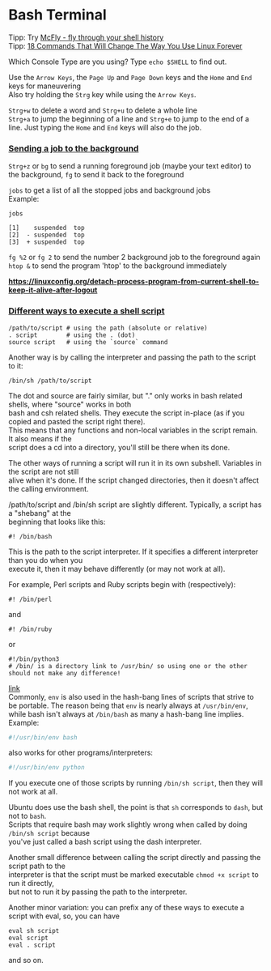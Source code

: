 # Bash Terminal
Tipp: Try [McFly - fly through your shell history](https://github.com/cantino/mcfly)  
Tipp: [18 Commands That Will Change The Way You Use Linux Forever](https://youtu.be/AVXYq8aL47Q)  

Which Console Type are you using? Type `echo $SHELL` to find out.  

Use the `Arrow Keys`, the `Page Up` and `Page Down` keys and the `Home` and `End` keys for maneuvering  
Also try holding the `Strg` key while using the `Arrow Keys`.  

`Strg+w` to delete a word and `Strg+u` to delete a whole line  
`Strg+a` to jump the beginning of a line and `Strg+e` to jump to the end of a line. Just typing the `Home` and `End` keys will also do the job.

### [Sending a job to the background](https://superuser.com/questions/83220/how-to-bring-a-background-job-to-foreground)
`Strg+z` or `bg` to send a running foreground job (maybe your text editor) to the background, `fg` to send it back to the foreground  

`jobs` to get a list of all the stopped jobs and background jobs  
Example:
```
jobs

[1]    suspended  top
[2]  - suspended  top
[3]  + suspended  top
```
`fg %2` or `fg 2` to send the number 2 background job to the foreground again  
`htop &` to send the program 'htop' to the background immediately

**https://linuxconfig.org/detach-process-program-from-current-shell-to-keep-it-alive-after-logout**

### [Different ways to execute a shell script](https://unix.stackexchange.com/questions/2976/different-ways-to-execute-a-shell-script)
```
/path/to/script # using the path (absolute or relative)
. script        # using the . (dot)
source script   # using the `source` command
```
Another way is by calling the interpreter and passing the path to the script to it:

```
/bin/sh /path/to/script
```
The dot and source are fairly similar, but "." only works in bash related shells, where "source" works in both  
bash and csh related shells. They execute the script in-place (as if you copied and pasted the script right there).  
This means that any functions and non-local variables in the script remain. It also means if the  
script does a cd into a directory, you'll still be there when its done.  

The other ways of running a script will run it in its own subshell. Variables in the script are not still  
alive when it's done. If the script changed directories, then it doesn't affect the calling environment.  

/path/to/script and /bin/sh script are slightly different. Typically, a script has a "shebang" at the  
beginning that looks like this:
```
#! /bin/bash
```
This is the path to the script interpreter. If it specifies a different interpreter than you do when you  
execute it, then it may behave differently (or may not work at all).  

For example, Perl scripts and Ruby scripts begin with (respectively):
```
#! /bin/perl
```
and
```
#! /bin/ruby
```
or
```
#!/bin/python3
# /bin/ is a directory link to /usr/bin/ so using one or the other should not make any difference!
```

[link](https://stackoverflow.com/questions/12691461/exactly-what-does-env-do-in-bash)  
Commonly, `env` is also used in the hash-bang lines of scripts that strive to be portable.
The reason being that `env` is nearly always at `/usr/bin/env`, while bash isn't always at `/bin/bash` as many a hash-bang line implies.
Example:
```bash
#!/usr/bin/env bash
```
also works for other programs/interpreters:
```bash
#!/usr/bin/env python
```

If you execute one of those scripts by running `/bin/sh script`, then they will not work at all.  

Ubuntu does use the bash shell, the point is that `sh` corresponds to `dash`, but not to `bash`.  
Scripts that require bash may work slightly wrong when called by doing `/bin/sh script` because  
you've just called a bash script using the dash interpreter.  

Another small difference between calling the script directly and passing the script path to the  
interpreter is that the script must be marked executable `chmod +x script` to run it directly,  
but not to run it by passing the path to the interpreter.  

Another minor variation: you can prefix any of these ways to execute a script with eval, so, you can have
```
eval sh script
eval script
eval . script
```
and so on.
